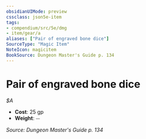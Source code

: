 ```yaml
---
obsidianUIMode: preview
cssclass: json5e-item
tags:
- compendium/src/5e/dmg
- item/gear/a
aliases: ["Pair of engraved bone dice"]
SourceType: "Magic Item"
NoteIcon: magicitem
BookSource: Dungeon Master's Guide p. 134
---
```

# Pair of engraved bone dice
*$A*  

- **Cost**: 25 gp
- **Weight**: ⏤

*Source: Dungeon Master's Guide p. 134*